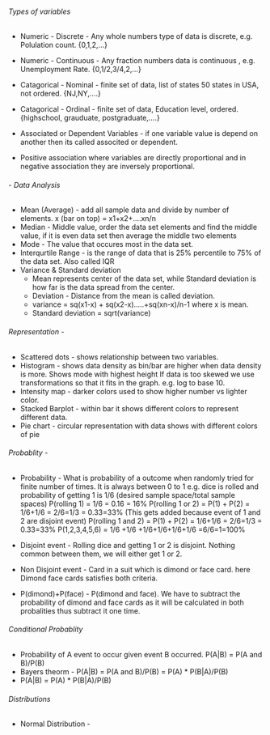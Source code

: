 ###### Types of variables
- Numeric - Discrete - Any whole numbers type of data is discrete, e.g. Polulation count. {0,1,2,...}
- Numeric - Continuous - Any fraction numbers data is continuous , e.g. Unemployment Rate. {0,1/2,3/4,2,...}
- Catagorical - Nominal - finite set of data, list of states 50 states in USA, not ordered. {NJ,NY,....}
- Catagorical - Ordinal - finite set of data, Education level, ordered. {highschool, grauduate, postgraduate,....}

- Associated or Dependent Variables - if one variable value is depend on another then its called associted or dependent.
- Positive association where variables are directly proportional and in negative association they are inversely proportional.

###### - Data Analysis
- Mean (Average) - add all sample data and divide by number of elements. x (bar on top) = x1+x2+....xn/n 
- Median - Middle value, order the data set elements and find the middle value, if it is even data set then average the middle two elements 
- Mode - The value that occures most in the data set.
- Interqurtile Range - is the range of data that is 25% percentile to 75% of the data set. Also called IQR
- Variance & Standard deviation 
  - Mean represents center of the data set, while Standard deviation is how far is the data spread from the center.
  - Deviation - Distance from the mean is called deviation.
  - variance = sq(x1-x) + sq(x2-x).....+sq(xn-x)/n-1 where x is mean.
  - Standard deviation = sqrt(variance)
  
###### Representation - 
- Scattered dots - shows relationship between two variables.
- Histogram - shows data density as bin/bar are higher when data density is more. Shows mode with highest height
            If data is too skewed we use transformations so that it fits in the graph. e.g. log to base 10.
- Intensity map - darker colors used to show higher number vs lighter color.
- Stacked Barplot - within bar it shows different colors to represent different data.
- Pie chart - circular representation with data shows with different colors of pie

###### Probablity - 
- Probability - What is probability of a outcome when randomly tried for finite number of times. It is always between 0 to 1
e.g. dice is rolled and probability of getting 1 is 1/6 (desired sample space/total sample spaces)
P(rolling 1) = 1/6 = 0.16 = 16%
P(rolling 1 or 2) = P(1) + P(2) = 1/6+1/6 = 2/6=1/3 = 0.33=33% (This gets added because event of 1 and 2 are disjoint event)
P(rolling 1 and 2) = P(1) + P(2) = 1/6+1/6 = 2/6=1/3 = 0.33=33%
P(1,2,3,4,5,6) = 1/6 +1/6 +1/6+1/6+1/6+1/6 =6/6=1=100%

- Disjoint event - Rolling dice and getting 1 or 2 is disjoint. Nothing common between them, we will either get 1 or 2.
- Non Disjoint event - Card in a suit which is dimond or face card. here Dimond face cards satisfies both criteria.
- P(dimond)+P(face) - P(dimond and face). We have to subtract the probability of dimond and face cards as it will be calculated in both probalities thus subtract it one time.

###### Conditional Probablity 
- Probability of A event to occur given event B occurred. P(A|B) = P(A and B)/P(B)
- Bayers theorm - P(A|B) = P(A and B)/P(B) = P(A) * P(B|A)/P(B)
- P(A|B) = P(A) * P(B|A)/P(B)



###### Distributions 
- Normal Distribution - 






